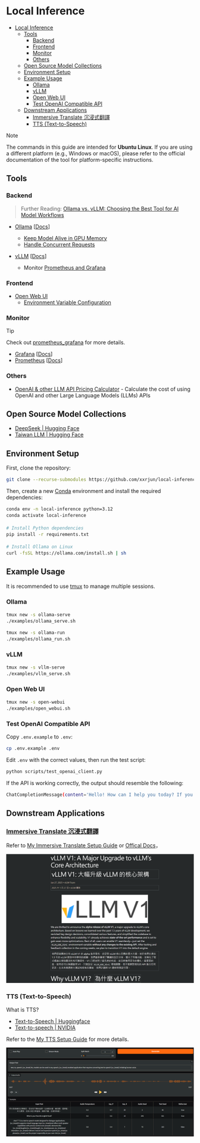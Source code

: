 # Local Inference

- [Local Inference](#local-inference)
  - [Tools](#tools)
    - [Backend](#backend)
    - [Frontend](#frontend)
    - [Monitor](#monitor)
    - [Others](#others)
  - [Open Source Model Collections](#open-source-model-collections)
  - [Environment Setup](#environment-setup)
  - [Example Usage](#example-usage)
    - [Ollama](#ollama)
    - [vLLM](#vllm)
    - [Open Web UI](#open-web-ui)
    - [Test OpenAI Compatible API](#test-openai-compatible-api)
  - [Downstream Applications](#downstream-applications)
    - [Immersive Translate 沉浸式翻譯](#immersive-translate-沉浸式翻譯)
    - [TTS (Text-to-Speech)](#tts-text-to-speech)

> [!NOTE]
> The commands in this guide are intended for **Ubuntu Linux**. If you are using a different platform (e.g., Windows or macOS), please refer to the official documentation of the tool for platform-specific instructions.

## Tools

### Backend

> Further Reading: [Ollama vs. vLLM: Choosing the Best Tool for AI Model Workflows](https://collabnix.com/ollama-vs-vllm-choosing-the-best-tool-for-ai-model-workflows/)

- [Ollama](https://ollama.com/) [[Docs](https://github.com/ollama/ollama/tree/main/docs)]

  - [Keep Model Alive in GPU Memory](https://github.com/ollama/ollama/blob/main/docs/faq.md#how-do-i-keep-a-model-loaded-in-memory-or-make-it-unload-immediately)
  - [Handle Concurrent Requests](https://github.com/ollama/ollama/blob/main/docs/faq.md#how-does-ollama-handle-concurrent-requests)

- [vLLM](https://github.com/vllm-project/vllm) [[Docs](https://docs.vllm.ai/en/latest/index.html)]
  - Monitor [Prometheus and Grafana](https://docs.vllm.ai/en/stable/getting_started/examples/prometheus_grafana.html)

### Frontend

- [Open Web UI](https://github.com/open-webui/open-webui)
  - [Environment Variable Configuration](https://docs.openwebui.com/getting-started/env-configuration/)

### Monitor

> [!TIP]
> Check out [prometheus_grafana](./prometheus_grafana) for more details.

- [Grafana](https://github.com/grafana/grafana) [[Docs](https://grafana.com/docs/grafana/latest/)]
- [Prometheus](https://github.com/prometheus/prometheus) [[Docs](https://prometheus.io/docs/introduction/overview/)]

### Others

- [OpenAI & other LLM API Pricing Calculator](https://yourgpt.ai/tools/openai-and-other-llm-api-pricing-calculator) - Calculate the cost of using OpenAI and other Large Language Models (LLMs) APIs

## Open Source Model Collections

- [DeepSeek | Hugging Face](https://huggingface.co/deepseek-ai)
- [Taiwan LLM | Hugging Face](https://huggingface.co/taiwan-llm)

## Environment Setup

First, clone the repository:

```bash
git clone --recurse-submodules https://github.com/xxrjun/local-inference.git
```

Then, create a new [Conda](https://docs.conda.io/projects/conda/en/latest/user-guide/install/index.html) environment and install the required dependencies:

```bash
conda env -n local-inference python=3.12
conda activate local-inference

# Install Python dependencies
pip install -r requirements.txt

# Install Ollama on Linux
curl -fsSL https://ollama.com/install.sh | sh
```

## Example Usage

It is recommended to use [tmux](https://github.com/tmux/tmux) to manage multiple sessions.

### Ollama

```bash
tmux new -s ollama-serve
./examples/ollama_serve.sh
```

```bash
tmux new -s ollama-run
./examples/ollama_run.sh
```

### vLLM

```bash
tmux new -s vllm-serve
./examples/vllm_serve.sh
```

### Open Web UI

```bash
tmux new -s open-webui
./examples/open_webui.sh
```

### Test OpenAI Compatible API

Copy `.env.example` to `.env`:

```bash
cp .env.example .env
```

Edit `.env` with the correct values, then run the test script:

```bash
python scripts/test_openai_client.py
```

If the API is working correctly, the output should resemble the following:

```bash
ChatCompletionMessage(content='Hello! How can I help you today? If you have any questions or need assistance, feel free to ask.', refusal=None, role='assistant', audio=None, function_call=None, tool_calls=[], reasoning_content=None)
```

## Downstream Applications

### [Immersive Translate 沉浸式翻譯](https://immersivetranslate.com/)

Refer to [My Immersive Translate Setup Guide](./applications/immersive_translate/) or [Offical Docs](https://immersivetranslate.com/docs/services/ai/)，

![immersive_translate_demo](./assets/immersive_translate_demo.png)

### TTS (Text-to-Speech)

What is TTS?

- [Text-to-Speech | Huggingface](https://huggingface.co/tasks/text-to-speech)
- [Text-to-speech | NVIDIA](https://www.nvidia.com/en-us/glossary/text-to-speech/)

Refer to the [My TTS Setup Guide](./applications/tts/README.md) for more details.


![chattts_demo](./assets/chattts_demo.png)